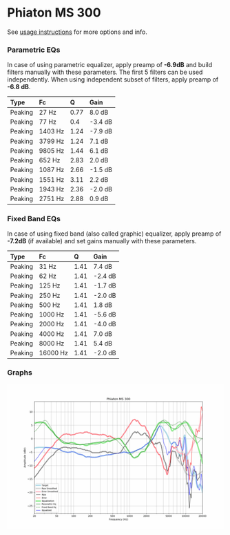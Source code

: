 # Phiaton MS 300
See [usage instructions](https://github.com/jaakkopasanen/AutoEq#usage) for more options and info.

### Parametric EQs
In case of using parametric equalizer, apply preamp of **-6.9dB** and build filters manually
with these parameters. The first 5 filters can be used independently.
When using independent subset of filters, apply preamp of **-6.8 dB**.

| Type    | Fc      |    Q | Gain    |
|:--------|:--------|:-----|:--------|
| Peaking | 27 Hz   | 0.77 | 8.0 dB  |
| Peaking | 77 Hz   | 0.4  | -3.4 dB |
| Peaking | 1403 Hz | 1.24 | -7.9 dB |
| Peaking | 3799 Hz | 1.24 | 7.1 dB  |
| Peaking | 9805 Hz | 1.44 | 6.1 dB  |
| Peaking | 652 Hz  | 2.83 | 2.0 dB  |
| Peaking | 1087 Hz | 2.66 | -1.5 dB |
| Peaking | 1551 Hz | 3.11 | 2.2 dB  |
| Peaking | 1943 Hz | 2.36 | -2.0 dB |
| Peaking | 2751 Hz | 2.88 | 0.9 dB  |

### Fixed Band EQs
In case of using fixed band (also called graphic) equalizer, apply preamp of **-7.2dB**
(if available) and set gains manually with these parameters.

| Type    | Fc       |    Q | Gain    |
|:--------|:---------|:-----|:--------|
| Peaking | 31 Hz    | 1.41 | 7.4 dB  |
| Peaking | 62 Hz    | 1.41 | -2.4 dB |
| Peaking | 125 Hz   | 1.41 | -1.7 dB |
| Peaking | 250 Hz   | 1.41 | -2.0 dB |
| Peaking | 500 Hz   | 1.41 | 1.8 dB  |
| Peaking | 1000 Hz  | 1.41 | -5.6 dB |
| Peaking | 2000 Hz  | 1.41 | -4.0 dB |
| Peaking | 4000 Hz  | 1.41 | 7.0 dB  |
| Peaking | 8000 Hz  | 1.41 | 5.4 dB  |
| Peaking | 16000 Hz | 1.41 | -2.0 dB |

### Graphs
![](./Phiaton%20MS%20300.png)